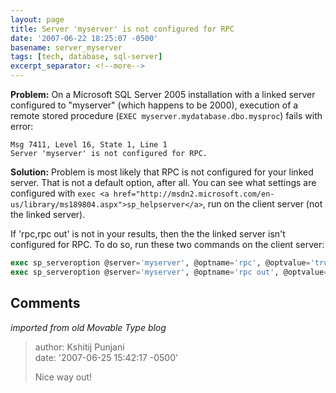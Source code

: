 ```yaml
---
layout: page
title: Server 'myserver' is not configured for RPC
date: '2007-06-22 18:25:07 -0500'
basename: server_myserver
tags: [tech, database, sql-server]
excerpt_separator: <!--more-->
---
```


**Problem:** On a Microsoft SQL Server 2005 installation with a linked server
configured to "myserver" (which happens to be 2000), execution of a remote
stored procedure (`EXEC myserver.mydatabase.dbo.mysproc`) fails with error:

```none
Msg 7411, Level 16, State 1, Line 1
Server 'myserver' is not configured for RPC.
```

<!--more-->


**Solution:** Problem is most likely that RPC is not configured for your linked
server. That is not a default option, after all. You can see what settings are
configured with `exec <a
href="http://msdn2.microsoft.com/en-us/library/ms189804.aspx">sp_helpserver</a>`,
run on the client server (not the linked server).

If 'rpc,rpc out' is not in your results, then the the linked server isn't
configured for RPC. To do so, run these two commands on the client server:

```sql
exec sp_serveroption @server='myserver', @optname='rpc', @optvalue='true'
exec sp_serveroption @server='myserver', @optname='rpc out', @optvalue='true'
```

## Comments

_imported from old Movable Type blog_

> author: Kshitij Punjani\
> date: '2007-06-25 15:42:17 -0500'
>
> Nice way out!
